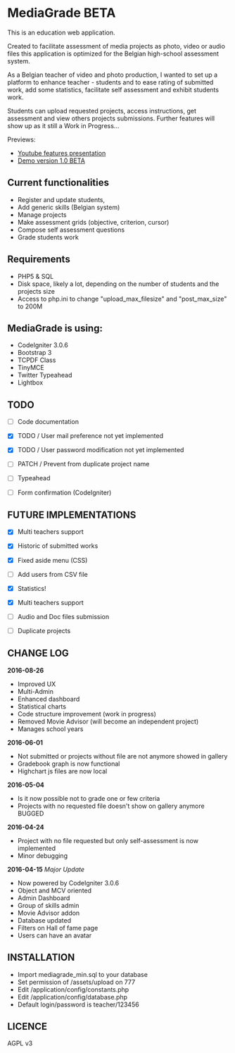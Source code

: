 # MediaGrade BETA

This is an education web application.

Created to facilitate assessment of media projects as photo, video or audio files
this application is optimized for the Belgian high-school assessment system.

As a Belgian teacher of video and photo production, I wanted to set up a platform to enhance teacher - students and to ease rating of submitted work, add some statistics, facilitate self assessment and exhibit students work.

Students can upload requested projects, access instructions, get assessment and view others projects submissions.
Further features will show up as it still a Work in Progress...

Previews:

- [Youtube features presentation](https://www.youtube.com/watch?v=-Toms9O7ZUM)
- [Demo version 1.0 BETA](http://mg.pierrehelin.eu)


## Current functionalities
- Register and update students,
- Add generic skills (Belgian system)
- Manage projects
- Make assessment grids (objective, criterion, cursor)
- Compose self assessment questions
- Grade students work


## Requirements
- PHP5 & SQL
- Disk space, likely a lot, depending on the number of students and the projects size
- Access to php.ini to change "upload_max_filesize" and "post_max_size" to 200M

## MediaGrade is using:
- CodeIgniter 3.0.6
- Bootstrap 3
- TCPDF Class
- TinyMCE
- Twitter Typeahead
- Lightbox

## TODO
- [ ] Code documentation
- [x] TODO / User mail preference not yet implemented
- [x] TODO / User password modification not yet implemented
- [ ] PATCH / Prevent from duplicate project name
- [ ] Typeahead
- [ ] Form confirmation (CodeIgniter)


## FUTURE IMPLEMENTATIONS
- [x] Multi teachers support
- [x] Historic of submitted works
- [x] Fixed aside menu (CSS)
- [ ] Add users from CSV file
- [x] Statistics!
- [x] Multi teachers support
- [ ] Audio and Doc files submission
- [ ] Duplicate projects


## CHANGE LOG

**2016-08-26**
- Improved UX
- Multi-Admin
- Enhanced dashboard
- Statistical charts
- Code structure improvement (work in progress)
- Removed Movie Advisor (will become an independent project)
- Manages school years

**2016-06-01**
- Not submitted or projects without file are not anymore showed in gallery
- Gradebook graph is now functional
- Highchart js files are now local

**2016-05-04**
- Is it now possible not to grade one or few criteria
- Projects with no requested file doesn't show on gallery anymore BUGGED

**2016-04-24**
- Project with no file requested but only self-assessment is now implemented
- Minor debugging

**2016-04-15**
*Major Update*
- Now powered by CodeIgniter 3.0.6
- Object and MCV oriented
- Admin Dashboard
- Group of skills admin
- Movie Advisor addon
- Database updated
- Filters on Hall of fame page
- Users can have an avatar

## INSTALLATION

- Import mediagrade_min.sql to your database
- Set permission of /assets/upload on 777
- Edit /application/config/constants.php
- Edit /application/config/database.php
- Default login/password is teacher/123456


## LICENCE

AGPL v3

